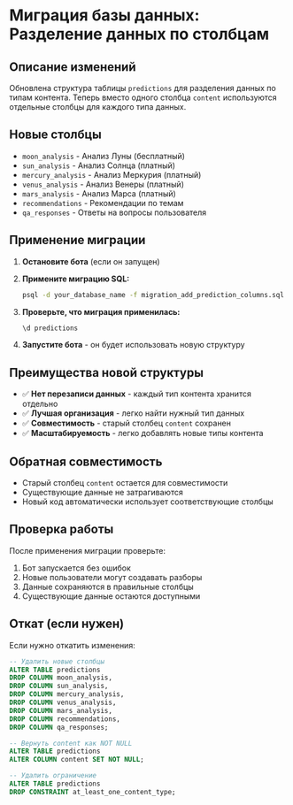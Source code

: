 # Миграция базы данных: Разделение данных по столбцам

## Описание изменений

Обновлена структура таблицы `predictions` для разделения данных по типам контента. Теперь вместо одного столбца `content` используются отдельные столбцы для каждого типа данных.

## Новые столбцы

- `moon_analysis` - Анализ Луны (бесплатный)
- `sun_analysis` - Анализ Солнца (платный)
- `mercury_analysis` - Анализ Меркурия (платный)
- `venus_analysis` - Анализ Венеры (платный)
- `mars_analysis` - Анализ Марса (платный)
- `recommendations` - Рекомендации по темам
- `qa_responses` - Ответы на вопросы пользователя

## Применение миграции

1. **Остановите бота** (если он запущен)

2. **Примените миграцию SQL:**
   ```bash
   psql -d your_database_name -f migration_add_prediction_columns.sql
   ```

3. **Проверьте, что миграция применилась:**
   ```sql
   \d predictions
   ```

4. **Запустите бота** - он будет использовать новую структуру

## Преимущества новой структуры

- ✅ **Нет перезаписи данных** - каждый тип контента хранится отдельно
- ✅ **Лучшая организация** - легко найти нужный тип данных
- ✅ **Совместимость** - старый столбец `content` сохранен
- ✅ **Масштабируемость** - легко добавлять новые типы контента

## Обратная совместимость

- Старый столбец `content` остается для совместимости
- Существующие данные не затрагиваются
- Новый код автоматически использует соответствующие столбцы

## Проверка работы

После применения миграции проверьте:

1. Бот запускается без ошибок
2. Новые пользователи могут создавать разборы
3. Данные сохраняются в правильные столбцы
4. Существующие данные остаются доступными

## Откат (если нужен)

Если нужно откатить изменения:

```sql
-- Удалить новые столбцы
ALTER TABLE predictions 
DROP COLUMN moon_analysis,
DROP COLUMN sun_analysis,
DROP COLUMN mercury_analysis,
DROP COLUMN venus_analysis,
DROP COLUMN mars_analysis,
DROP COLUMN recommendations,
DROP COLUMN qa_responses;

-- Вернуть content как NOT NULL
ALTER TABLE predictions 
ALTER COLUMN content SET NOT NULL;

-- Удалить ограничение
ALTER TABLE predictions 
DROP CONSTRAINT at_least_one_content_type;
```
